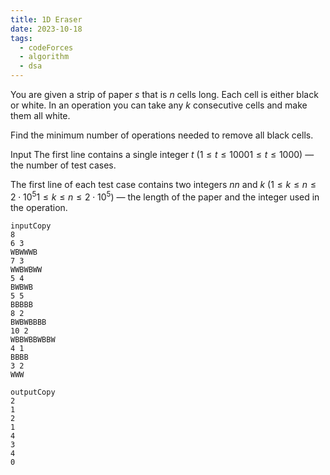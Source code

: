 ```yaml
---
title: 1D Eraser
date: 2023-10-18
tags:
  - codeForces
  - algorithm
  - dsa
---
```


You are given a strip of paper $s$ that is $n$ cells long. Each cell is either black or white. In an operation you can take any $k$ consecutive cells and make them all white.

Find the minimum number of operations needed to remove all black cells.

Input
The first line contains a single integer $t$ ($1 \leq t \leq 1000$$1 \leq t \leq 1000$) — the number of test cases.

The first line of each test case contains two integers $n$$n$ and $k$ ($1 \leq k \leq n \leq 2 \cdot 10^5$$1 \leq k \leq n \leq 2 \cdot 10^5$) — the length of the paper and the integer used in the operation.

```
inputCopy
8
6 3
WBWWWB
7 3
WWBWBWW
5 4
BWBWB
5 5
BBBBB
8 2
BWBWBBBB
10 2
WBBWBBWBBW
4 1
BBBB
3 2
WWW
```

```
outputCopy
2
1
2
1
4
3
4
0
```
